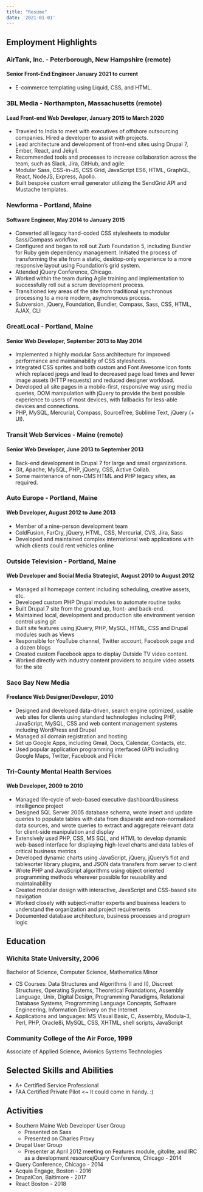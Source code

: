 ```yaml
---
title: "Resume"
date: '2021-01-01'
---
```


## Employment Highlights

### AirTank, Inc. - Peterborough, New Hampshire (remote)
#### Senior Front-End Engineer        January 2021 to current
- E-commerce templating using Liquid, CSS, and HTML.

### 3BL Media - Northampton, Massachusetts (remote)
#### Lead Front-end Web Developer, January 2015 to March 2020
* Traveled to India to meet with executives of offshore outsourcing companies. Hired a developer to assist with projects.
* Lead architecture and development of front-end sites using Drupal 7, Ember, React, and Jekyll.
* Recommended tools and processes to increase collaboration across the team, such as Slack, Jira, GitHub, and agile.
* Modular Sass, CSS-in-JS, CSS Grid, JavaScript ES6, HTML, GraphQL, React, NodeJS, Express, Apollo.
* Built bespoke custom email generator utilizing the SendGrid API and Mustache templates.

### Newforma - Portland, Maine
#### Software Engineer, May 2014 to January 2015
* Converted all legacy hand-coded CSS stylesheets to modular Sass/Compass workflow.
* Configured and began to roll out Zurb Foundation 5, including Bundler for Ruby gem dependency management. Initiated the process of transforming the site from a static, desktop-only experience to a more responsive layout using Foundation’s grid system.
* Attended jQuery Conference, Chicago.
* Worked within the team during Agile training and implementation to successfully roll out a scrum development process.
* Transitioned key areas of the site from traditional synchronous processing to a more modern, asynchronous process.
* Subversion, jQuery, Foundation, Bundler, Compass, Sass, CSS, HTML, AJAX, CLI

### GreatLocal - Portland, Maine
#### Senior Web Developer, September 2013 to May 2014
* Implemented a highly modular Sass architecture for improved performance and maintainability of CSS stylesheets.
* Integrated CSS sprites and both custom and Font Awesome icon fonts which replaced jpegs and lead to decreased page load times and fewer image assets (HTTP requests) and reduced designer workload.
* Developed all site pages in a mobile-first, responsive way using media queries, DOM manipulation with jQuery to provide the best possible experience to users of most devices, with fallbacks for less-able devices and connections.
* PHP, MySQL, Mercurial, Compass, SourceTree, Sublime Text, jQuery (+ UI).

### Transit Web Services - Maine (remote)
#### Senior Web Developer, June 2013 to September 2013
* Back-end development in Drupal 7 for large and small organizations. 
* Git, Apache, MySQL, PHP, jQuery, CSS, Active Collab.
* Some maintenance of non-CMS HTML and PHP legacy sites, as required.

### Auto Europe - Portland, Maine
#### Web Developer, August 2012 to June 2013
* Member of a nine-person development team
* ColdFusion, FarCry, jQuery, HTML, CSS, Mercurial, CVS, Jira, Sass
* Developed and maintained complex international web applications with which clients could rent vehicles online


### Outside Television - Portland, Maine
#### Web Developer and Social Media Strategist, August 2010 to August 2012
* Managed all homepage content including scheduling, creative assets, etc.
* Developed custom PHP Drupal modules to automate routine tasks
* Built Drupal 7 site from the ground up, front- and back-end.
* Maintained local, development and production site environment version control using git
* Built site features using jQuery, PHP, MySQL, HTML, CSS and Drupal modules such as Views
* Responsible for YouTube channel, Twitter account, Facebook page and a dozen blogs
* Created custom Facebook apps to display Outside TV video content.
* Worked directly with industry content providers to acquire video assets for the site

### Saco Bay New Media
#### Freelance Web Designer/Developer, 2010
* Designed and developed data-driven, search engine optimized, usable web sites for clients using standard technologies including PHP, JavaScript, MySQL, CSS and web content management systems including WordPress and Drupal
* Managed all domain registration and hosting
* Set up Google Apps, including Gmail, Docs, Calendar, Contacts, etc.
* Used popular application programming interfaced (API) including Google Maps, Twitter, Facebook and Flickr

### Tri-County Mental Health Services
#### Web Developer, 2009 to 2010
* Managed life-cycle of web-based executive dashboard/business intelligence project
* Designed SQL Server 2005 database schema, wrote insert and update queries to populate tables with data from disparate and non-normalized data sources, and wrote queries to extract and aggregate relevant data for client-side manipulation and display
* Extensively used PHP, CSS, MS SQL, and HTML to develop dynamic web-based interface for displaying high-level charts and data tables of critical business metrics
* Developed dynamic charts using JavaScript, jQuery, jQuery’s flot and tablesorter library plugins, and JSON data transfers from server to client
* Wrote PHP and JavaScript algorithms using object oriented programming methods wherever possible for reusability and maintainability
* Created modular design with interactive, JavaScript and CSS-based site navigation
* Worked closely with subject-matter experts and business leaders to understand the organization and project requirements
* Documented database architecture, business processes and program logic

## Education

### Wichita State University, 2006
Bachelor of Science, Computer Science, Mathematics Minor
* CS Courses: Data Structures and Algorithms (I and II), Discreet Structures, Operating Systems, Theoretical Foundations, Assembly Language, Unix, Digital Design, Programming Paradigms, Relational Database Systems, Programming Language Concepts, Software Engineering, Information Delivery on the Internet
* Applications and languages: MS Visual Basic, C, Assembly, Modula-3, Perl, PHP, Oracle8i, MySQL, CSS, XHTML, shell scripts, JavaScript

### Community College of the Air Force, 1999
Associate of Applied Science, Avionics Systems Technologies

## Selected Skills and Abilities
* A+ Certified Service Professional
* FAA Certified Private Pilot <~ It could come in handy. :)

## Activities
* Southern Maine Web Developer User Group
   * Presented on Sass
   * Presented on Charles Proxy
* Drupal User Group
   * Presenter at April 2012 meeting on Features module, gitolite, and IRC as a development resourcejQuery Conference, Chicago - 2014
* Query Conference, Chicago - 2014
* Acquia Engage, Boston - 2016
* DrupalCon, Baltimore - 2017
* React Boston - 2018